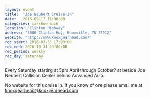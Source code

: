 ```yaml
---
layout: event
title:  "Joe Neubert Cruise-In"
date:   2016-09-17 17:00:00
categories: carshow main
location: "Clinton Highway"
address: "5086 Clinton Hwy, Knoxville, TN 37912"
website: "http://www.knoxgearhead.com/"
rec_start: 2016-03-30 17:00:00
rec_end: 2016-10-31 20:00:00
rec_period: weekly
rec_day: saturday
---
```


Every Saturday starting at 5pm April through October? at beside Joe Neubert
Collision Center behind Advanced Auto. 

No website for this cruise in. If you know
of one please email me at knoxgearhead@knoxgearhead.com
